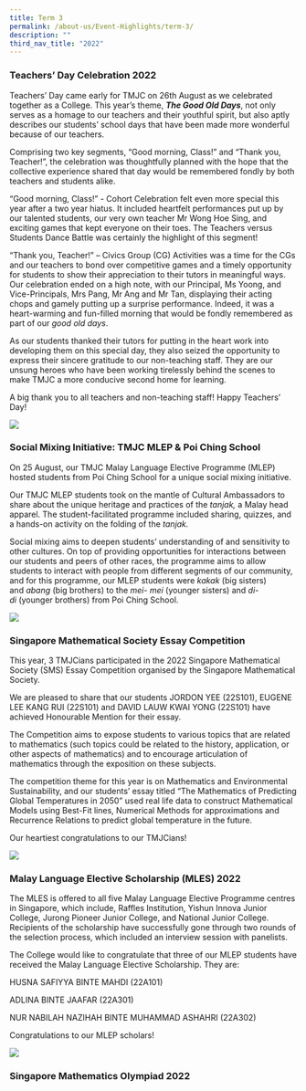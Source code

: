```yaml
---
title: Term 3
permalink: /about-us/Event-Highlights/term-3/
description: ""
third_nav_title: "2022"
---
```

### Teachers’ Day Celebration 2022

Teachers’ Day came early for TMJC on 26th August as we celebrated together as a College. This year’s theme, **_The Good Old Days_**, not only serves as a homage to our teachers and their youthful spirit, but also aptly describes our students’ school days that have been made more wonderful because of our teachers.  
  
Comprising two key segments, “Good morning, Class!” and “Thank you, Teacher!”, the celebration was thoughtfully planned with the hope that the collective experience shared that day would be remembered fondly by both teachers and students alike.  
  
“Good morning, Class!” - Cohort Celebration felt even more special this year after a two year hiatus. It included heartfelt performances put up by our talented students, our very own teacher Mr Wong Hoe Sing, and exciting games that kept everyone on their toes. The Teachers versus Students Dance Battle was certainly the highlight of this segment!  
  
“Thank you, Teacher!” – Civics Group (CG) Activities was a time for the CGs and our teachers to bond over competitive games and a timely opportunity for students to show their appreciation to their tutors in meaningful ways.  
Our celebration ended on a high note, with our Principal, Ms Yoong, and Vice-Principals, Mrs Pang, Mr Ang and Mr Tan, displaying their acting chops and gamely putting up a surprise performance. Indeed, it was a heart-warming and fun-filled morning that would be fondly remembered as part of our _good old days_.  
  
As our students thanked their tutors for putting in the heart work into developing them on this special day, they also seized the opportunity to express their sincere gratitude to our non-teaching staff. They are our unsung heroes who have been working tirelessly behind the scenes to make TMJC a more conducive second home for learning.  
  
A big thank you to all teachers and non-teaching staff! Happy Teachers’ Day!

![](/images/2022-T3-Events-TeachersDay_01.jpg)

### Social Mixing Initiative: TMJC MLEP & Poi Ching School

On 25 August, our TMJC Malay Language Elective Programme (MLEP) hosted students from Poi Ching School for a unique social mixing initiative.  

Our TMJC MLEP students took on the mantle of Cultural Ambassadors to share about the unique heritage and practices of the _tanjak,_ a Malay head apparel. The student-facilitated programme included sharing, quizzes, and a hands-on activity on the folding of the _tanjak._  

Social mixing aims to deepen students’ understanding of and sensitivity to other cultures. On top of providing opportunities for interactions between our students and peers of other races, the programme aims to allow students to interact with people from different segments of our community, and for this programme, our MLEP students were _kakak_ (big sisters) and _abang_ (big brothers) to the _mei-
mei_ (younger sisters) and _di-di_ (younger brothers) from Poi Ching School.

![](/images/2022-T3-Events-SocialMixingPartnership_01.jpg)

### Singapore Mathematical Society Essay Competition

This year, 3 TMJCians participated in the 2022 Singapore Mathematical Society (SMS) Essay Competition organised by the Singapore Mathematical Society.  
  
We are pleased to share that our students JORDON YEE (22S101), EUGENE LEE KANG RUI (22S101) and DAVID LAUW KWAI YONG (22S101) have achieved Honourable Mention for their essay.  
  
The Competition aims to expose students to various topics that are related to mathematics (such topics could be related to the history, application, or other aspects of mathematics) and to encourage articulation of mathematics through the exposition on these subjects.  
  
The competition theme for this year is on Mathematics and Environmental Sustainability, and our students’ essay titled “The Mathematics of Predicting Global Temperatures in 2050” used real life data to construct Mathematical Models using Best-Fit lines, Numerical Methods for approximations and Recurrence Relations to predict global temperature in the future.  
  
Our heartiest congratulations to our TMJCians!

![](/images/2022-T3-Events-SGMathSocietyEssayComp_01.jpg)

### Malay Language Elective Scholarship (MLES) 2022

The MLES is offered to all five Malay Language Elective Programme centres in Singapore, which include, Raffles Institution, Yishun Innova Junior College, Jurong Pioneer Junior College, and National Junior College. Recipients of the scholarship have successfully gone through two rounds of the selection process, which included an interview session with panelists.  
  
The College would like to congratulate that three of our MLEP students have received the Malay Language Elective Scholarship. They are:  
  
HUSNA SAFIYYA BINTE MAHDI (22A101)

ADLINA BINTE JAAFAR (22A301)

NUR NABILAH NAZIHAH BINTE MUHAMMAD ASHAHRI (22A302)  

Congratulations to our MLEP scholars!

![](/images/2022-T3-Events-MLEPScholarship_01.jpg)

### Singapore Mathematics Olympiad 2022











